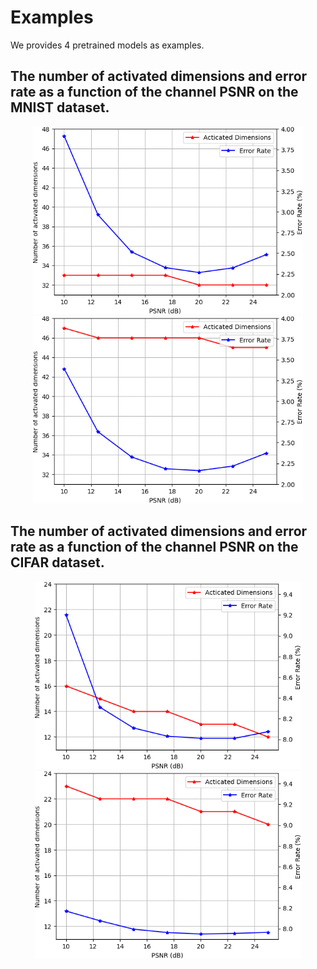 # Examples

We provides 4 pretrained models as examples. 

## The number of activated dimensions and error rate as a function of the channel PSNR on the MNIST dataset.
<div align="center">
<img src="./MNIST_Result1.png" height="300px" alt="MNIST_Model1" >
<img src="./MNIST_Result2.png" height="300px" alt="MNIST_Model2" >
</div>


## The number of activated dimensions and error rate as a function of the channel PSNR on the CIFAR dataset.
<div align="center">
<img src="./CIFAR_Result1.png" height="300px" alt="CIFAR_Model1" >
<img src="./CIFAR_Result2.png" height="300px" alt="CIFAR_Model2" >
</div>

